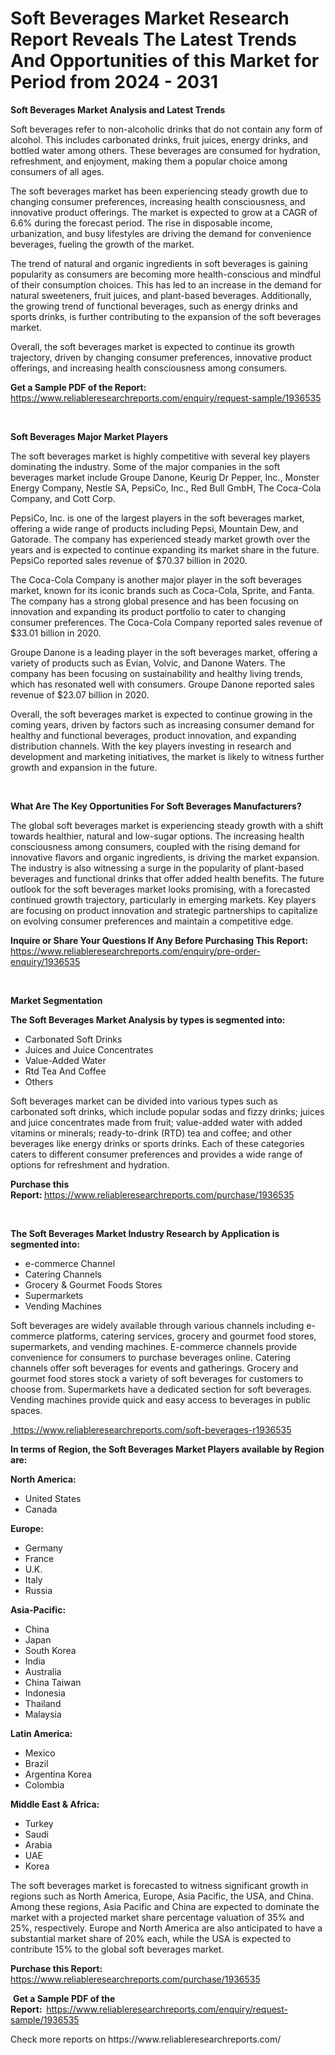<p><h1>Soft Beverages Market Research Report Reveals The Latest Trends And Opportunities of this Market for Period from 2024 - 2031</h1></p><p><strong>Soft Beverages Market Analysis and Latest Trends</strong></p>
<p><p>Soft beverages refer to non-alcoholic drinks that do not contain any form of alcohol. This includes carbonated drinks, fruit juices, energy drinks, and bottled water among others. These beverages are consumed for hydration, refreshment, and enjoyment, making them a popular choice among consumers of all ages.</p><p>The soft beverages market has been experiencing steady growth due to changing consumer preferences, increasing health consciousness, and innovative product offerings. The market is expected to grow at a CAGR of 6.6% during the forecast period. The rise in disposable income, urbanization, and busy lifestyles are driving the demand for convenience beverages, fueling the growth of the market.</p><p>The trend of natural and organic ingredients in soft beverages is gaining popularity as consumers are becoming more health-conscious and mindful of their consumption choices. This has led to an increase in the demand for natural sweeteners, fruit juices, and plant-based beverages. Additionally, the growing trend of functional beverages, such as energy drinks and sports drinks, is further contributing to the expansion of the soft beverages market.</p><p>Overall, the soft beverages market is expected to continue its growth trajectory, driven by changing consumer preferences, innovative product offerings, and increasing health consciousness among consumers.</p></p>
<p><strong>Get a Sample PDF of the Report:&nbsp;</strong> <a href="https://www.reliableresearchreports.com/enquiry/request-sample/1936535">https://www.reliableresearchreports.com/enquiry/request-sample/1936535</a></p>
<p>&nbsp;</p>
<p><strong>Soft Beverages Major Market Players</strong></p>
<p><p>The soft beverages market is highly competitive with several key players dominating the industry. Some of the major companies in the soft beverages market include Groupe Danone, Keurig Dr Pepper, Inc., Monster Energy Company, Nestle SA, PepsiCo, Inc., Red Bull GmbH, The Coca-Cola Company, and Cott Corp.</p><p>PepsiCo, Inc. is one of the largest players in the soft beverages market, offering a wide range of products including Pepsi, Mountain Dew, and Gatorade. The company has experienced steady market growth over the years and is expected to continue expanding its market share in the future. PepsiCo reported sales revenue of $70.37 billion in 2020.</p><p>The Coca-Cola Company is another major player in the soft beverages market, known for its iconic brands such as Coca-Cola, Sprite, and Fanta. The company has a strong global presence and has been focusing on innovation and expanding its product portfolio to cater to changing consumer preferences. The Coca-Cola Company reported sales revenue of $33.01 billion in 2020.</p><p>Groupe Danone is a leading player in the soft beverages market, offering a variety of products such as Evian, Volvic, and Danone Waters. The company has been focusing on sustainability and healthy living trends, which has resonated well with consumers. Groupe Danone reported sales revenue of $23.07 billion in 2020.</p><p>Overall, the soft beverages market is expected to continue growing in the coming years, driven by factors such as increasing consumer demand for healthy and functional beverages, product innovation, and expanding distribution channels. With the key players investing in research and development and marketing initiatives, the market is likely to witness further growth and expansion in the future.</p></p>
<p>&nbsp;</p>
<p><strong>What Are The Key Opportunities For Soft Beverages Manufacturers?</strong></p>
<p><p>The global soft beverages market is experiencing steady growth with a shift towards healthier, natural and low-sugar options. The increasing health consciousness among consumers, coupled with the rising demand for innovative flavors and organic ingredients, is driving the market expansion. The industry is also witnessing a surge in the popularity of plant-based beverages and functional drinks that offer added health benefits. The future outlook for the soft beverages market looks promising, with a forecasted continued growth trajectory, particularly in emerging markets. Key players are focusing on product innovation and strategic partnerships to capitalize on evolving consumer preferences and maintain a competitive edge.</p></p>
<p><strong>Inquire or Share Your Questions If Any Before Purchasing This Report:</strong> <a href="https://www.reliableresearchreports.com/enquiry/pre-order-enquiry/1936535">https://www.reliableresearchreports.com/enquiry/pre-order-enquiry/1936535</a></p>
<p>&nbsp;</p>
<p><strong>Market Segmentation</strong></p>
<p><strong>The Soft Beverages Market Analysis by types is segmented into:</strong></p>
<p><ul><li>Carbonated Soft Drinks</li><li>Juices and Juice Concentrates</li><li>Value-Added Water</li><li>Rtd Tea And Coffee</li><li>Others</li></ul></p>
<p><p>Soft beverages market can be divided into various types such as carbonated soft drinks, which include popular sodas and fizzy drinks; juices and juice concentrates made from fruit; value-added water with added vitamins or minerals; ready-to-drink (RTD) tea and coffee; and other beverages like energy drinks or sports drinks. Each of these categories caters to different consumer preferences and provides a wide range of options for refreshment and hydration.</p></p>
<p><strong>Purchase this Report:&nbsp;</strong><a href="https://www.reliableresearchreports.com/purchase/1936535">https://www.reliableresearchreports.com/purchase/1936535</a></p>
<p>&nbsp;</p>
<p><strong>The Soft Beverages Market Industry Research by Application is segmented into:</strong></p>
<p><ul><li>e-commerce Channel</li><li>Catering Channels</li><li>Grocery & Gourmet Foods Stores</li><li>Supermarkets</li><li>Vending Machines</li></ul></p>
<p><p>Soft beverages are widely available through various channels including e-commerce platforms, catering services, grocery and gourmet food stores, supermarkets, and vending machines. E-commerce channels provide convenience for consumers to purchase beverages online. Catering channels offer soft beverages for events and gatherings. Grocery and gourmet food stores stock a variety of soft beverages for customers to choose from. Supermarkets have a dedicated section for soft beverages. Vending machines provide quick and easy access to beverages in public spaces.</p></p>
<p><a href="https://www.reliableresearchreports.com/soft-beverages-r1936535">&nbsp;https://www.reliableresearchreports.com/soft-beverages-r1936535</a></p>
<p><strong>In terms of Region, the Soft Beverages Market Players available by Region are:</strong></p>
<p>
    <p> <strong> North America: </strong>
        <ul>
            <li>United States</li>
            <li>Canada</li>
        </ul>
        </p> 
    <p> <strong> Europe: </strong>
        <ul>
            <li>Germany</li>
            <li>France</li>
            <li>U.K.</li>
            <li>Italy</li>
            <li>Russia</li>
        </ul>
        </p> 
    <p> <strong> Asia-Pacific: </strong>
        <ul>
            <li>China</li>
            <li>Japan</li>
            <li>South Korea</li>
            <li>India</li>
            <li>Australia</li>
            <li>China Taiwan</li>
            <li>Indonesia</li>
            <li>Thailand</li>
            <li>Malaysia</li>
        </ul>
        </p> 
    <p> <strong> Latin America: </strong>
        <ul>
            <li>Mexico</li>
            <li>Brazil</li>
            <li>Argentina Korea</li>
            <li>Colombia</li>
        </ul>
        </p> 
    <p> <strong> Middle East & Africa: </strong>
        <ul>
            <li>Turkey</li>
            <li>Saudi</li>
            <li>Arabia</li>
            <li>UAE</li>
            <li>Korea</li>
        </ul>
    </p>
    </p>
<p><p>The soft beverages market is forecasted to witness significant growth in regions such as North America, Europe, Asia Pacific, the USA, and China. Among these regions, Asia Pacific and China are expected to dominate the market with a projected market share percentage valuation of 35% and 25%, respectively. Europe and North America are also anticipated to have a substantial market share of 20% each, while the USA is expected to contribute 15% to the global soft beverages market.</p></p>
<p><strong>Purchase this Report: </strong><a href="https://www.reliableresearchreports.com/purchase/1936535">https://www.reliableresearchreports.com/purchase/1936535</a></p>
<p>&nbsp;<strong>Get a Sample PDF of the Report:&nbsp;&nbsp;</strong><a href="https://www.reliableresearchreports.com/enquiry/request-sample/1936535">https://www.reliableresearchreports.com/enquiry/request-sample/1936535</a></p>
<p><strong></strong></p>
<p>Check more reports on https://www.reliableresearchreports.com/</p>